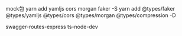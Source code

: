 mock包
yarn add yamljs cors morgan faker -S
yarn add @types/faker @types/yamljs @types/cors @types/morgan @types/compression -D

swagger-routes-express
ts-node-dev
